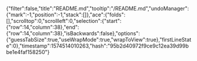 {"filter":false,"title":"README.md","tooltip":"/README.md","undoManager":{"mark":-1,"position":-1,"stack":[]},"ace":{"folds":[],"scrolltop":0,"scrollleft":0,"selection":{"start":{"row":14,"column":38},"end":{"row":14,"column":38},"isBackwards":false},"options":{"guessTabSize":true,"useWrapMode":true,"wrapToView":true},"firstLineState":0},"timestamp":1574514010263,"hash":"95b2d40972f9ce9c12ea39d99bbe1e4faf158250"}